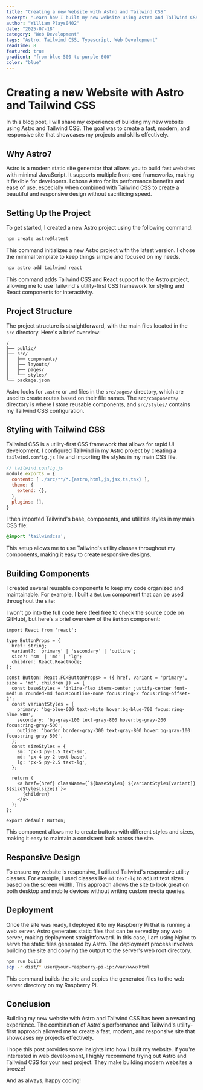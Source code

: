 ```yaml
---
title: "Creating a new Website with Astro and Tailwind CSS"
excerpt: "Learn how I built my new website using Astro and Tailwind CSS, focusing on performance and modern design."
author: "William Plays0402"
date: "2025-07-18"
category: "Web Development"
tags: "Astro, Tailwind CSS, Typescript, Web Development"
readTime: 8
featured: true
gradient: "from-blue-500 to-purple-600"
color: "blue"
---
```


# Creating a new Website with Astro and Tailwind CSS

In this blog post, I will share my experience of building my new website using Astro and Tailwind CSS. The goal was to create a fast, modern, and responsive site that showcases my projects and skills effectively.

## Why Astro?
Astro is a modern static site generator that allows you to build fast websites with minimal JavaScript. It supports multiple front-end frameworks, making it flexible for developers. I chose Astro for its performance benefits and ease of use, especially when combined with Tailwind CSS to create a beautiful and responsive design without sacrificing speed.

## Setting Up the Project

To get started, I created a new Astro project using the following command:

```bash
npm create astro@latest
```

This command initializes a new Astro project with the latest version. I chose the minimal template to keep things simple and focused on my needs.

```bash
npx astro add tailwind react
```

This command adds Tailwind CSS and React support to the Astro project, allowing me to use Tailwind's utility-first CSS framework for styling and React components for interactivity.

## Project Structure
The project structure is straightforward, with the main files located in the `src` directory. Here's a brief overview:

```text
/
├── public/
├── src/
│   ├── components/
│   ├── layouts/
│   ├── pages/
│   └── styles/
└── package.json
```

Astro looks for `.astro` or `.md` files in the `src/pages/` directory, which are used to create routes based on their file names. The `src/components/` directory is where I store reusable components, and `src/styles/` contains my Tailwind CSS configuration.

## Styling with Tailwind CSS
Tailwind CSS is a utility-first CSS framework that allows for rapid UI development. I configured Tailwind in my Astro project by creating a `tailwind.config.js` file and importing the styles in my main CSS file.

```javascript
// tailwind.config.js
module.exports = {
  content: ['./src/**/*.{astro,html,js,jsx,ts,tsx}'],
  theme: {
    extend: {},
  },
  plugins: [],
}
```

I then imported Tailwind's base, components, and utilities styles in my main CSS file:

```css
@import 'tailwindcss';
```
This setup allows me to use Tailwind's utility classes throughout my components, making it easy to create responsive designs.

## Building Components

I created several reusable components to keep my code organized and maintainable. For example, I built a `Button` component that can be used throughout the site:

I won't go into the full code here (feel free to check the source code on GitHub), but here's a brief overview of the `Button` component:

```tsx
import React from 'react';

type ButtonProps = {
  href: string;
  variant?: 'primary' | 'secondary' | 'outline';
  size?: 'sm' | 'md' | 'lg';
  children: React.ReactNode;
};

const Button: React.FC<ButtonProps> = ({ href, variant = 'primary', size = 'md', children }) => {
  const baseStyles = 'inline-flex items-center justify-center font-medium rounded-md focus:outline-none focus:ring-2 focus:ring-offset-2';
  const variantStyles = {
    primary: 'bg-blue-600 text-white hover:bg-blue-700 focus:ring-blue-500',
    secondary: 'bg-gray-100 text-gray-800 hover:bg-gray-200 focus:ring-gray-500',
    outline: 'border border-gray-300 text-gray-800 hover:bg-gray-100 focus:ring-gray-500',
  };
  const sizeStyles = {
    sm: 'px-3 py-1.5 text-sm',
    md: 'px-4 py-2 text-base',
    lg: 'px-5 py-2.5 text-lg',
  };

  return (
    <a href={href} className={`${baseStyles} ${variantStyles[variant]} ${sizeStyles[size]}`}>
      {children}
    </a>
  );
};

export default Button;
```

This component allows me to create buttons with different styles and sizes, making it easy to maintain a consistent look across the site.

## Responsive Design

To ensure my website is responsive, I utilized Tailwind's responsive utility classes. For example, I used classes like `md:text-lg` to adjust text sizes based on the screen width. This approach allows the site to look great on both desktop and mobile devices without writing custom media queries.

## Deployment

Once the site was ready, I deployed it to my Raspberry Pi that is running a web server. Astro generates static files that can be served by any web server, making deployment straightforward.
In this case, I am using Nginx to serve the static files generated by Astro. The deployment process involves building the site and copying the output to the server's web root directory.

```bash
npm run build
scp -r dist/* user@your-raspberry-pi-ip:/var/www/html
```

This command builds the site and copies the generated files to the web server directory on my Raspberry Pi.

## Conclusion

Building my new website with Astro and Tailwind CSS has been a rewarding experience. The combination of Astro's performance and Tailwind's utility-first approach allowed me to create a fast, modern, and responsive site that showcases my projects effectively.

I hope this post provides some insights into how I built my website. If you're interested in web development, I highly recommend trying out Astro and Tailwind CSS for your next project. They make building modern websites a breeze!

And as always, happy coding!